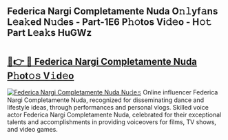 ## Federica Nargi Completamente Nuda O𝚗𝚕yf𝚊ns L𝚎a𝚔ed N𝚞𝚍es - Part-1E6 P𝚑𝚘tos Vi𝚍𝚎o - H𝚘𝚝 Part L𝚎a𝚔s HuGWz

# <h2><a href="http://kf75o6s.oniu.top/?m=Federica+Nargi+Completamente+Nuda">🔗👉 🔴 Federica Nargi Completamente Nuda P𝚑ot𝚘𝚜 V𝚒d𝚎o</a></h2>

[![Federica Nargi Completamente Nuda Nu𝚍e𝚜](https://i.imgur.com/0qMVB7G.gif)](http://kf75o6s.oniu.top/?m=Federica+Nargi+Completamente+Nuda)
Online influencer Federica Nargi Completamente Nuda, recognized for disseminating dance and lifestyle ideas, through performances and personal vlogs. Skilled voice actor Federica Nargi Completamente Nuda, celebrated for their exceptional talents and accomplishments in providing voiceovers for films, TV shows, and video games.  
